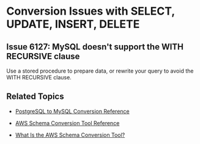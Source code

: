 # Conversion Issues with SELECT, UPDATE, INSERT, DELETE<a name="sct-reference-PostgreSQL-MySQL-SELECT-UPDATE-INSERT-DELETE"></a>

## Issue 6127: MySQL doesn't support the WITH RECURSIVE clause<a name="sct-reference-6127"></a>

Use a stored procedure to prepare data, or rewrite your query to avoid the WITH RECURSIVE clause\.

## Related Topics<a name="w3ab1c37c17c11d157b5"></a>

+  [PostgreSQL to MySQL Conversion Reference](sct-reference-PostgreSQL-MySQL-overview.md) 

+  [AWS Schema Conversion Tool Reference](CHAP_SchemaConversionTool.Reference.md) 

+  [What Is the AWS Schema Conversion Tool?](Welcome.md) 
